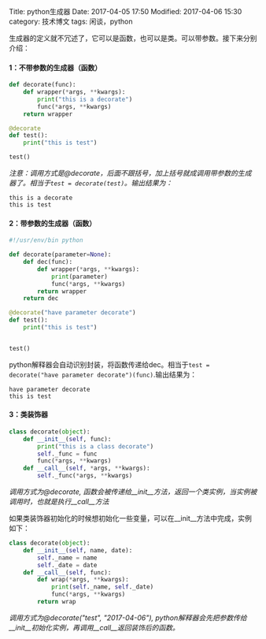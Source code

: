 Title: python生成器
Date: 2017-04-05 17:50
Modified: 2017-04-06 15:30
category:  技术博文
tags: 闲谈，python

生成器的定义就不冗述了，它可以是函数，也可以是类。可以带参数。接下来分别介绍：

#### 1：不带参数的生成器（函数）
````python
def decorate(func):
    def wrapper(*args, **kwargs):
        print("this is a decorate")
        func(*args, **kwargs)
    return wrapper

@decorate
def test():
    print("this is test")

test()
````
*注意：调用方式是@decorate，后面不跟括号，加上括号就成调用带参数的生成器了。相当于`test = decorate(test)`。输出结果为：*
```
this is a decorate
this is test
```

#### 2：带参数的生成器（函数）
```python
#!/usr/env/bin python

def decorate(parameter=None):
    def dec(func):
        def wrapper(*args, **kwargs):
            print(parameter)
            func(*args, **kwargs)
        return wrapper
    return dec

@decorate("have parameter decorate")
def test():
    print("this is test")


test()
```
python解释器会自动识别封装，将函数传递给dec。相当于`test = decorate("have parameter decorate")(func)`.输出结果为：
```
have parameter decorate
this is test
```

#### 3：类装饰器
```python
class decorate(object):
    def __init__(self, func):
        print("this is a class decorate")
        self._func = func
        func(*args, **kwargs)
    def __call__(self, *args, **kwargs):
        self._func(*args, **kwargs)
```
*调用方式为@decorate, 函数会被传递给__init__方法，返回一个类实例，当实例被调用时，也就是执行__call__方法*

如果类装饰器初始化的时候想初始化一些变量，可以在__init__方法中完成，实例如下：
```python
class decorate(object):
    def __init__(self, name, date):
        self._name = name
        self._date = date
    def __call__(self, func):
        def wrap(*args, **kwargs):
            print(self._name, self._date)
            func(*args, **kwargs)
        return wrap
```
*调用方式为@decorate("test", "2017-04-06"), python解释器会先把参数传给__init__初始化实例，再调用__call__返回装饰后的函数。*

